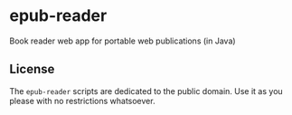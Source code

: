 # epub-reader

Book reader web app for portable web publications (in Java)



## License

The `epub-reader` scripts are dedicated to the public domain.
Use it as you please with no restrictions whatsoever.
